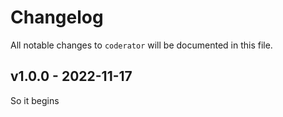 # Changelog

All notable changes to `coderator` will be documented in this file.

## v1.0.0 - 2022-11-17

So it begins
